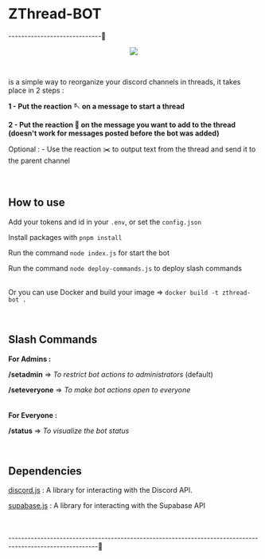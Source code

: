 # ZThread-BOT 
-----------------------------🧵
<p align="center">
<img src="https://user-images.githubusercontent.com/51421090/234418436-484e4361-b976-4c39-8f4b-70257059e56b.png"</img>
</p><br> 
 
is a simple way to reorganize your discord channels in threads, it takes place in 2 steps :

**1 - Put the reaction 🪡 on a message to start a thread** 

**2 - Put the reaction 🧵 on the message you want to add to the thread
(doesn't work for messages posted before the bot was added)** 

Optional : - Use the reaction ✂️ to output text from the thread and send it to the parent channel
<br><br><br>

## How to use 

Add your tokens and id in your `.env`, or set the `config.json` 

Install packages with `pnpm install` 

Run the command `node index.js` for start the bot 

Run the command `node deploy-commands.js` to deploy slash commands 
<br><br> 

Or you can use Docker and build your image => `docker build -t zthread-bot .` 

<br>

## Slash Commands

__For Admins :__  

**/setadmin** => *To restrict bot actions to administrators* (default)

**/seteveryone** => *To make bot actions open to everyone*
<br><br><br>
__For Everyone :__  

**/status** => *To visualize the bot status*

<br>


## Dependencies 

[discord.js](https://discord.js.org/#/) : A library for interacting with the Discord API. 

[supabase.js](https://supabase.com/) : A library for interacting with the Supabase API
<br><br><br>

----------------------------------------------------------------------------------------------------------🧵

